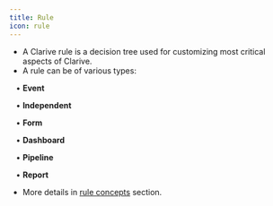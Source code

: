 ```yaml
---
title: Rule
icon: rule
---
```

* A Clarive rule is a decision tree used for customizing most critical aspects of Clarive.
* A rule can be of various types: <br />

&nbsp; &nbsp;• **Event** <br />

&nbsp; &nbsp;• **Independent**  <br />

&nbsp; &nbsp;• **Form** <br />

&nbsp; &nbsp;• **Dashboard** <br />

&nbsp; &nbsp;• **Pipeline** <br />

&nbsp; &nbsp;• **Report** <br />

* More details in [rule concepts](rules/rule-concepts) section.
